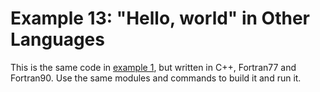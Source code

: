 Example 13: "Hello, world" in Other Languages
=============================================

This is the same code in [example 1](../../example1), but written in C++, Fortran77 and Fortran90.
Use the same modules and commands to build it and run it.
